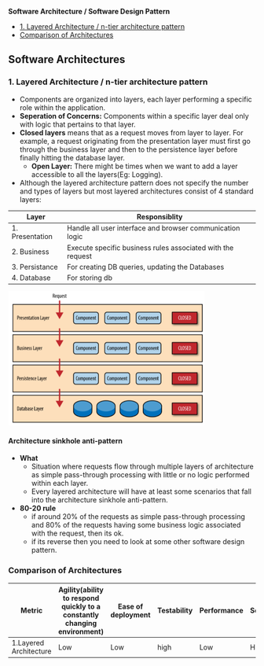 **Software Architecture / Software Design Pattern**
- [1. Layered Architecture / n-tier architecture pattern](#l)
- [Comparison of Architectures](#c)

## Software Architectures
<a name=l></a>
### 1. Layered Architecture / n-tier architecture pattern
- Components are organized into layers, each layer performing a specific role within the application.
- **Seperation of Concerns:** Components within a specific layer deal only with logic that pertains to that layer.
- **Closed layers** means that as a request moves from layer to layer. For example, a request originating from the presentation layer must first go through the business layer and then to the persistence layer before finally hitting the database layer. 
  - **Open Layer:** There might be times when we want to add a layer accessible to all the layers(Eg: Logging).
- Although the layered architecture pattern does not specify the number and types of layers but most layered architectures consist of 4 standard layers:

|Layer|Responsiblity|
|---|---|
|1. Presentation|Handle all user interface and browser communication logic|
|2. Business|Execute specific business rules associated with the request|
|3. Persistance|For creating DB queries, updating the Databases|
|4. Database|For storing db|

<img src=layered_arch.PNG width=400 />

#### Architecture sinkhole anti-pattern
- **What**
  - Situation where requests flow through multiple layers of architecture as simple pass-through processing with little or no logic performed within each layer.
  - Every layered architecture will have at least some scenarios that fall into the architecture sinkhole anti-pattern.
- **80-20 rule**
  - if around 20% of the requests as simple pass-through processing and 80% of the requests having some business logic associated with the request, then its ok.
  - if its reverse then you need to look at some other software design pattern.

<a name=c></a>
### Comparison of Architectures

|Metric|Agility(ability to respond quickly to a constantly changing environment)|Ease of deployment|Testability|Performance|Scalability|Ease of development|
|---|---|---|---|---|---|---|
|1.Layered Architecture|Low|Low|high|Low|High|High|
